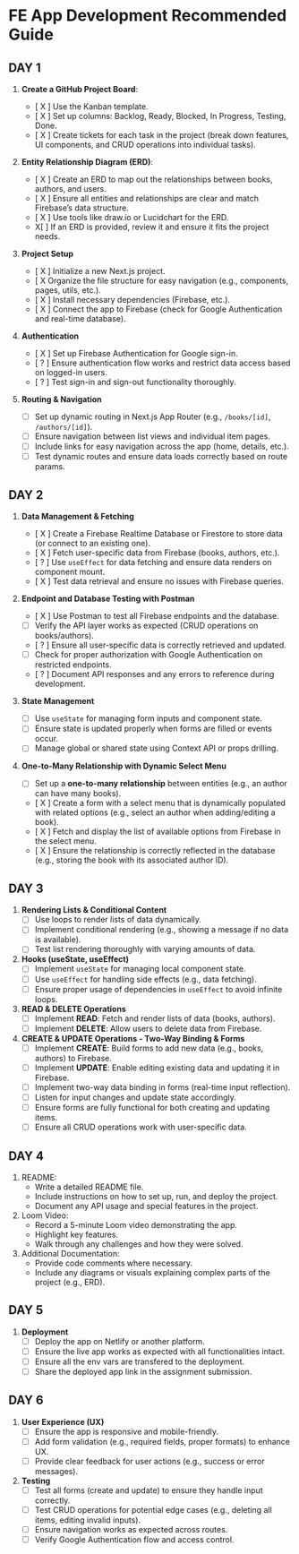 # **FE App Development Recommended Guide**

## DAY 1

1. **Create a GitHub Project Board**: 
    - [ X ] Use the Kanban template.
    - [ X ] Set up columns: Backlog, Ready, Blocked, In Progress, Testing, Done.
    - [ X ] Create tickets for each task in the project (break down features, UI components, and CRUD operations into individual tasks).

1. **Entity Relationship Diagram (ERD)**:
    - [ X ] Create an ERD to map out the relationships between books, authors, and users.
    - [ X ] Ensure all entities and relationships are clear and match Firebase’s data structure.
    - [ X ] Use tools like draw.io or Lucidchart for the ERD.
    -  X[ ] If an ERD is provided, review it and ensure it fits the project needs.

1. **Project Setup**
    - [ X ] Initialize a new Next.js project.
    - [ X Organize the file structure for easy navigation (e.g., components, pages, utils, etc.).
    - [ X ] Install necessary dependencies (Firebase, etc.).
    - [ X ] Connect the app to Firebase (check for Google Authentication and real-time database).

1. **Authentication**
    - [ X ] Set up Firebase Authentication for Google sign-in.
    - [ ? ] Ensure authentication flow works and restrict data access based on logged-in users.
    - [ ? ] Test sign-in and sign-out functionality thoroughly.

1. **Routing & Navigation**
    - [ ] Set up dynamic routing in Next.js App Router (e.g., `/books/[id]`, `/authors/[id]`).
    - [ ] Ensure navigation between list views and individual item pages.
    - [ ] Include links for easy navigation across the app (home, details, etc.).
    - [ ] Test dynamic routes and ensure data loads correctly based on route params.

## DAY 2

1. **Data Management & Fetching**
    - [ X ] Create a Firebase Realtime Database or Firestore to store data (or connect to an existing one).
    - [ X ] Fetch user-specific data from Firebase (books, authors, etc.).
    - [ ? ] Use `useEffect` for data fetching and ensure data renders on component mount.
    - [ X ] Test data retrieval and ensure no issues with Firebase queries.

1. **Endpoint and Database Testing with Postman**
    - [ X ] Use Postman to test all Firebase endpoints and the database.
    - [ ] Verify the API layer works as expected (CRUD operations on books/authors).
    - [ ? ] Ensure all user-specific data is correctly retrieved and updated.
    - [ ] Check for proper authorization with Google Authentication on restricted endpoints.
    - [ ? ] Document API responses and any errors to reference during development.

1. **State Management**
    - [ ] Use `useState` for managing form inputs and component state.
    - [ ] Ensure state is updated properly when forms are filled or events occur.
    - [ ] Manage global or shared state using Context API or props drilling.

1. **One-to-Many Relationship with Dynamic Select Menu**
    - [ ] Set up a **one-to-many relationship** between entities (e.g., an author can have many books).
    - [ X ] Create a form with a select menu that is dynamically populated with related options (e.g., select an author when adding/editing a book).
    - [ X ] Fetch and display the list of available options from Firebase in the select menu.
    - [ X ] Ensure the relationship is correctly reflected in the database (e.g., storing the book with its associated author ID).

## DAY 3

1. **Rendering Lists & Conditional Content**
    - [ ] Use loops to render lists of data dynamically.
    - [ ] Implement conditional rendering (e.g., showing a message if no data is available).
    - [ ] Test list rendering thoroughly with varying amounts of data.

1. **Hooks (useState, useEffect)**
    - [ ] Implement `useState` for managing local component state.
    - [ ] Use `useEffect` for handling side effects (e.g., data fetching).
    - [ ] Ensure proper usage of dependencies in `useEffect` to avoid infinite loops.

1. **READ & DELETE Operations**
    - [ ] Implement **READ**: Fetch and render lists of data (books, authors).
    - [ ] Implement **DELETE**: Allow users to delete data from Firebase.

1. **CREATE & UPDATE Operations - Two-Way Binding & Forms**
    - [ ] Implement **CREATE**: Build forms to add new data (e.g., books, authors) to Firebase.
    - [ ] Implement **UPDATE**: Enable editing existing data and updating it in Firebase.
    - [ ] Implement two-way data binding in forms (real-time input reflection).
    - [ ] Listen for input changes and update state accordingly.
    - [ ] Ensure forms are fully functional for both creating and updating items.
    - [ ] Ensure all CRUD operations work with user-specific data.

## DAY 4
1. README:
    - Write a detailed README file.
    - Include instructions on how to set up, run, and deploy the project.
    - Document any API usage and special features in the project.
1. Loom Video:
    - Record a 5-minute Loom video demonstrating the app.
    - Highlight key features.
    - Walk through any challenges and how they were solved.
1. Additional Documentation:
    - Provide code comments where necessary.
    - Include any diagrams or visuals explaining complex parts of the project (e.g., ERD).

## DAY 5 

1. **Deployment**
    - [ ] Deploy the app on Netlify or another platform.
    - [ ] Ensure the live app works as expected with all functionalities intact.
    - [ ] Ensure all the env vars are transfered to the deployment.
    - [ ] Share the deployed app link in the assignment submission.

## DAY 6

1. **User Experience (UX)**
    - [ ] Ensure the app is responsive and mobile-friendly.
    - [ ] Add form validation (e.g., required fields, proper formats) to enhance UX.
    - [ ] Provide clear feedback for user actions (e.g., success or error messages).

1. **Testing**
    - [ ] Test all forms (create and update) to ensure they handle input correctly.
    - [ ] Test CRUD operations for potential edge cases (e.g., deleting all items, editing invalid inputs).
    - [ ] Ensure navigation works as expected across routes.
    - [ ] Verify Google Authentication flow and access control.
